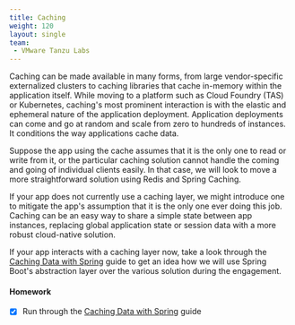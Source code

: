 ```yaml
---
title: Caching
weight: 120
layout: single
team:
 - VMware Tanzu Labs
---
```


Caching can be made available in many forms, from large vendor-specific externalized clusters to caching libraries that cache in-memory within the application itself. While moving to a platform such as Cloud Foundry (TAS) or Kubernetes, caching's most prominent interaction is with the elastic and ephemeral nature of the application deployment. Application deployments can come and go at random and scale from zero to hundreds of instances. It conditions the way applications cache data.

Suppose the app using the cache assumes that it is the only one to read or write from it, or the particular caching solution cannot handle the coming and going of individual clients easily. In that case, we will look to move a more straightforward solution using Redis and Spring Caching.

If your app does not currently use a caching layer, we might introduce one to mitigate the app's assumption that it is the only one ever doing this job. Caching can be an easy way to share a simple state between app instances, replacing global application state or session data with a more robust cloud-native solution.

If your app interacts with a caching layer now, take a look through the [Caching Data with Spring](https://spring.io/guides/gs/caching/) guide to get an idea how we will use Spring Boot's abstraction layer over the various solution during the engagement.


#### Homework

- [x] Run through the [Caching Data with Spring](https://spring.io/guides/gs/caching/) guide
